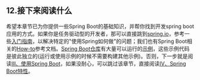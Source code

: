 ## 12.接下来阅读什么

希望本章节已为你提供一些Spring Boot的基础知识，并帮你找到开发spring boot应用的方式。如果你是任务驱动型的开发者，那可以直接跳到[spring.io](http://spring.io/)，参考一些[入门指南](http://spring.io/guides/)，以解决特定的"使用Spring如何做"的问题；我们也有Spring Boot相关的[How-to](https://qbgbook.gitbooks.io/spring-boot-reference-guide-zh/content/IX.%20%E2%80%98How-to%E2%80%99%20guides/README.md)参考文档。[Spring Boot仓库](http://github.com/spring-projects/spring-boot)有大量可以运行的[示例](https://github.com/spring-projects/spring-boot/tree/master/spring-boot-samples)，这些示例代码是彼此独立的\(运行或使用示例的时候不需要构建其他示例\)。否则，下一步就是阅读[III、使用Spring Boot](https://qbgbook.gitbooks.io/spring-boot-reference-guide-zh/content/III.%20Using%20Spring%20Boot/README.md)，如果没耐心，可以跳过该章节，直接阅读[IV、Spring Boot特性](https://qbgbook.gitbooks.io/spring-boot-reference-guide-zh/content/IV.%20Spring%20Boot%20features/README.md)。



